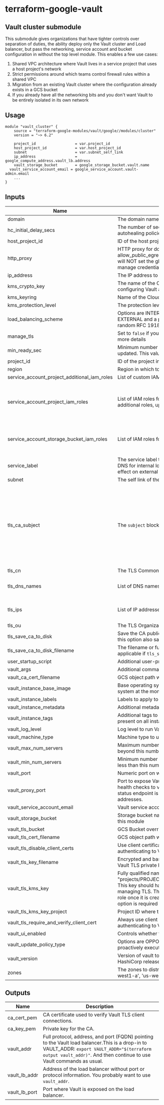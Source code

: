 # terraform-google-vault

## Vault cluster submodule

This submodule gives organizations that have tighter controls over separation of duties, the ability deploy only the Vault cluster and Load balancer, but pass the networking, service account and bucket configuration in without the top level module. This enables a few use cases:

1. Shared VPC architecture where Vault lives in a service project that uses a host project's network
2. Strict permissions around which teams control firewall rules within a shared VPC
3. Migration from an existing Vault cluster where the configuration already exists in a GCS bucket
4. If you already have all the networking bits and you don't want Vault to be entirely isolated in its own network

## Usage

```
module "vault_cluster" {
	source = "terraform-google-modules/vault/google//modules/cluster"
	version = "~> 6.2"

	project_id                  = var.project_id
	host_project_id             = var.host_project_id
	subnet                      = var.subnet_self_link
	ip_address                  = google_compute_address.vault_lb.address
	vault_storage_bucket        = google_storage_bucket.vault.name
  vault_service_account_email = google_service_account.vault-admin.email
	...
}
```

<!-- BEGINNING OF PRE-COMMIT-TERRAFORM DOCS HOOK -->
## Inputs

| Name | Description | Type | Default | Required |
|------|-------------|------|---------|:--------:|
| domain | The domain name that will be set in the api\_addr. Load Balancer IP used by default | `string` | `""` | no |
| hc\_initial\_delay\_secs | The number of seconds that the managed instance group waits before it applies autohealing policies to new instances or recently recreated instances. | `number` | `60` | no |
| host\_project\_id | ID of the host project if using Shared VPC | `string` | `""` | no |
| http\_proxy | HTTP proxy for downloading agents and vault executable on startup. Only necessary if allow\_public\_egress is false. This is only used on the first startup of the Vault cluster and will NOT set the global HTTP\_PROXY environment variable. i.e. If you configure Vault to manage credentials for other services, default HTTP routes will be taken. | `string` | `""` | no |
| ip\_address | The IP address to assign the forwarding rules to. | `string` | n/a | yes |
| kms\_crypto\_key | The name of the Cloud KMS Key used for encrypting initial TLS certificates and for configuring Vault auto-unseal. Terraform will create this key. | `string` | `"vault-init"` | no |
| kms\_keyring | Name of the Cloud KMS KeyRing for asset encryption. Terraform will create this keyring. | `string` | `"vault"` | no |
| kms\_protection\_level | The protection level to use for the KMS crypto key. | `string` | `"software"` | no |
| load\_balancing\_scheme | Options are INTERNAL or EXTERNAL. If `EXTERNAL`, the forwarding rule will be of type EXTERNAL and a public IP will be created. If `INTERNAL` the type will be INTERNAL and a random RFC 1918 private IP will be assigned | `string` | `"EXTERNAL"` | no |
| manage\_tls | Set to `false` if you'd like to manage and upload your own TLS files. See `Managing TLS` for more details | `bool` | `true` | no |
| min\_ready\_sec | Minimum number of seconds to wait before considering a new or restarted instance as updated. This value must be from range. [0,3600] | `number` | `0` | no |
| project\_id | ID of the project in which to create resources and add IAM bindings. | `string` | n/a | yes |
| region | Region in which to create resources. | `string` | `"us-east4"` | no |
| service\_account\_project\_additional\_iam\_roles | List of custom IAM roles to add to the project. | `list(string)` | `[]` | no |
| service\_account\_project\_iam\_roles | List of IAM roles for the Vault admin service account to function. If you need to add additional roles, update `service_account_project_additional_iam_roles` instead. | `list(string)` | <pre>[<br>  "roles/logging.logWriter",<br>  "roles/monitoring.metricWriter",<br>  "roles/monitoring.viewer"<br>]</pre> | no |
| service\_account\_storage\_bucket\_iam\_roles | List of IAM roles for the Vault admin service account to have on the storage bucket. | `list(string)` | <pre>[<br>  "roles/storage.legacyBucketReader",<br>  "roles/storage.objectAdmin"<br>]</pre> | no |
| service\_label | The service label to set on the internal load balancer. If not empty, this enables internal DNS for internal load balancers. By default, the service label is disabled. This has no effect on external load balancers. | `string` | `null` | no |
| subnet | The self link of the VPC subnetwork for Vault. By default, one will be created for you. | `string` | n/a | yes |
| tls\_ca\_subject | The `subject` block for the root CA certificate. | <pre>object({<br>    common_name         = string,<br>    organization        = string,<br>    organizational_unit = string,<br>    street_address      = list(string),<br>    locality            = string,<br>    province            = string,<br>    country             = string,<br>    postal_code         = string,<br>  })</pre> | <pre>{<br>  "common_name": "Example Inc. Root",<br>  "country": "US",<br>  "locality": "The Intranet",<br>  "organization": "Example, Inc",<br>  "organizational_unit": "Department of Certificate Authority",<br>  "postal_code": "95559-1227",<br>  "province": "CA",<br>  "street_address": [<br>    "123 Example Street"<br>  ]<br>}</pre> | no |
| tls\_cn | The TLS Common Name for the TLS certificates | `string` | `"vault.example.net"` | no |
| tls\_dns\_names | List of DNS names added to the Vault server self-signed certificate | `list(string)` | <pre>[<br>  "vault.example.net"<br>]</pre> | no |
| tls\_ips | List of IP addresses added to the Vault server self-signed certificate | `list(string)` | <pre>[<br>  "127.0.0.1"<br>]</pre> | no |
| tls\_ou | The TLS Organizational Unit for the TLS certificate | `string` | `"IT Security Operations"` | no |
| tls\_save\_ca\_to\_disk | Save the CA public certificate on the local filesystem. The CA is always stored in GCS, but this option also saves it to the filesystem. | `bool` | `true` | no |
| tls\_save\_ca\_to\_disk\_filename | The filename or full path to save the CA public certificate on the local filesystem. Ony applicable if `tls_save_ca_to_disk` is set to `true`. | `string` | `"ca.crt"` | no |
| user\_startup\_script | Additional user-provided code injected after Vault is setup | `string` | `""` | no |
| vault\_args | Additional command line arguments passed to Vault server | `string` | `""` | no |
| vault\_ca\_cert\_filename | GCS object path within the vault\_tls\_bucket. This is the root CA certificate. | `string` | `"ca.crt"` | no |
| vault\_instance\_base\_image | Base operating system image in which to install Vault. This must be a Debian-based system at the moment due to how the metadata startup script runs. | `string` | `"debian-cloud/debian-10"` | no |
| vault\_instance\_labels | Labels to apply to the Vault instances. | `map(string)` | `{}` | no |
| vault\_instance\_metadata | Additional metadata to add to the Vault instances. | `map(string)` | `{}` | no |
| vault\_instance\_tags | Additional tags to apply to the instances. Note 'allow-ssh' and 'allow-vault' will be present on all instances. | `list(string)` | `[]` | no |
| vault\_log\_level | Log level to run Vault in. See the Vault documentation for valid values. | `string` | `"warn"` | no |
| vault\_machine\_type | Machine type to use for Vault instances. | `string` | `"e2-standard-2"` | no |
| vault\_max\_num\_servers | Maximum number of Vault server nodes to run at one time. The group will not autoscale beyond this number. | `string` | `"7"` | no |
| vault\_min\_num\_servers | Minimum number of Vault server nodes in the autoscaling group. The group will not have less than this number of nodes. | `string` | `"1"` | no |
| vault\_port | Numeric port on which to run and expose Vault. | `string` | `"8200"` | no |
| vault\_proxy\_port | Port to expose Vault's health status endpoint on over HTTP on /. This is required for the health checks to verify Vault's status is using an external load balancer. Only the health status endpoint is exposed, and it is only accessible from Google's load balancer addresses. | `string` | `"58200"` | no |
| vault\_service\_account\_email | Vault service account email | `string` | n/a | yes |
| vault\_storage\_bucket | Storage bucket name where the backend is configured. This bucket will not be created in this module | `string` | n/a | yes |
| vault\_tls\_bucket | GCS Bucket override where Vault will expect TLS certificates are stored. | `string` | `""` | no |
| vault\_tls\_cert\_filename | GCS object path within the vault\_tls\_bucket. This is the vault server certificate. | `string` | `"vault.crt"` | no |
| vault\_tls\_disable\_client\_certs | Use client certificates when provided. You may want to disable this if users will not be authenticating to Vault with client certificates. | `string` | `false` | no |
| vault\_tls\_key\_filename | Encrypted and base64 encoded GCS object path within the vault\_tls\_bucket. This is the Vault TLS private key. | `string` | `"vault.key.enc"` | no |
| vault\_tls\_kms\_key | Fully qualified name of the KMS key, for example, vault\_tls\_kms\_key = "projects/PROJECT\_ID/locations/LOCATION/keyRings/KEYRING/cryptoKeys/KEY\_NAME". This key should have been used to encrypt the TLS private key if Terraform is not managing TLS. The Vault service account will be granted access to the KMS Decrypter role once it is created so it can pull from this the `vault_tls_bucket` at boot time. This option is required when `manage_tls` is set to false. | `string` | `""` | no |
| vault\_tls\_kms\_key\_project | Project ID where the KMS key is stored. By default, same as `project_id` | `string` | `""` | no |
| vault\_tls\_require\_and\_verify\_client\_cert | Always use client certificates. You may want to disable this if users will not be authenticating to Vault with client certificates. | `string` | `false` | no |
| vault\_ui\_enabled | Controls whether the Vault UI is enabled and accessible. | `string` | `true` | no |
| vault\_update\_policy\_type | Options are OPPORTUNISTIC or PROACTIVE. If `PROACTIVE`, the instance group manager proactively executes actions in order to bring instances to their target versions | `string` | `"OPPORTUNISTIC"` | no |
| vault\_version | Version of vault to install. This version must be 1.0+ and must be published on the HashiCorp releases service. | `string` | `"1.6.0"` | no |
| zones | The zones to distribute instances across.  If empty, all zones in the region are used.  ['us-west1-a', 'us-west1-b', 'us-west1-c'] | `list(string)` | `[]` | no |

## Outputs

| Name | Description |
|------|-------------|
| ca\_cert\_pem | CA certificate used to verify Vault TLS client connections. |
| ca\_key\_pem | Private key for the CA. |
| vault\_addr | Full protocol, address, and port (FQDN) pointing to the Vault load balancer.This is a drop-in to VAULT\_ADDR: `export VAULT_ADDR="$(terraform output vault_addr)"`. And then continue to use Vault commands as usual. |
| vault\_lb\_addr | Address of the load balancer without port or protocol information. You probably want to use `vault_addr`. |
| vault\_lb\_port | Port where Vault is exposed on the load balancer. |

<!-- END OF PRE-COMMIT-TERRAFORM DOCS HOOK -->
